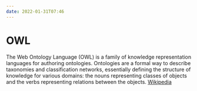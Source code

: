 ```yaml
---
date: 2022-01-31T07:46
---
```


# OWL

The Web Ontology Language (OWL) is a family of knowledge representation languages for authoring ontologies. Ontologies are a formal way to describe taxonomies and classification networks, essentially defining the structure of knowledge for various domains: the nouns representing classes of objects and the verbs representing relations between the objects. [Wikipedia](https://en.wikipedia.org/wiki/Web_Ontology_Language)
